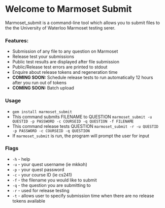 # Welcome to Marmoset Submit
Marmoset_submit is a command-line tool which allows you to submit files to the the University of Waterloo Marmoset testing serer.

### Features:
* Submission of any file to any question on Marmoset
* Release test your submissions
* Public test results are displayed after file submission
* Public/Release test errors are printed to stdout
* Enquire about release tokens and regeneration time
* **COMING SOON:** Schedule release tests to run automatically  12 hours after you run out of tokens
* **COMING SOON:** Batch upload


### Usage
* `gem install marmoset_submit`
* This command submits FILENAME to QUESTION `marmoset_submit -u QUESTID -p PASSWORD -c COURSEID -q QUESTION -f FILENAME`
* This command release tests QUESTION `marmoset_submit -r -u QUESTID -p PASSWORD -c COURSEID -q QUESTION`
* If `marmoset_submit` is run, the program will prompt the user for input

### Flags
* `-h` - help
* `-u` - your quest username (ie mkkoh)
* `-p` - your quest password
* `-c` - your course ID (ie cs241)
* `-f` - the filename you would like to submit
* `-q` - the question you are submitting to 
* `-r` - used for release testing
* `-t` - allows user to specify submission time when there are no release tokens available
